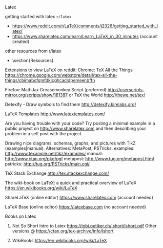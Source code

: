 Latex

getting started with latex `r/latex`
* https://www.reddit.com/r/LaTeX/comments/j2326/getting_started_with_latex/
* https://www.sharelatex.com/learn/Learn_LaTeX_in_30_minutes (account created)

other resources from r/latex
* \section{Resources}

Extensions to view LaTeX on reddit:
Chrome: TeX All the Things
https://chrome.google.com/webstore/detail/tex-all-the-things/cbimabofgmfdkicghcadidpemeenbffn

Firefox: MathJax Greasemonkey Script (preferred) 
http://userscripts-mirror.org/scripts/show/181387
or TeX the World
http://thewe.net/tex/

Detexify - Draw symbols to find them
http://detexify.kirelabs.org/

LaTeX Templates
http://www.latextemplates.com/

Are you having trouble with your code? Try posting a minimal example in a public project on http://www.sharelatex.com and then describing your problem in a self post with the project.

Drawing nice diagrams, schemas, graphs, and pictures with TikZ (examples|manual). Alternatives: MetaPost, PSTricks.
examples: http://www.texample.net/tikz/examples/
manual: http://www.ctan.org/pkg/pgf
metapost: http://www.tug.org/metapost.html
pstricks: http://tug.org/PSTricks/main.cgi/

TeX Stack Exchange
http://tex.stackexchange.com/

The wiki-book on LaTeX: a quick and practical overview of LaTeX
https://en.wikibooks.org/wiki/LaTeX

ShareLaTeX (online editor)
https://www.sharelatex.com (account needed)

LaTeX Base (online editor)
https://latexbase.com (no account needed)

Books on Latex
1. Not So Short Intro to Latex
https://tobi.oetiker.ch/lshort/lshort.pdf
Other versions @ https://ctan.org/tex-archive/info/lshort

2. WikiBooks
https://en.wikibooks.org/wiki/LaTeX

